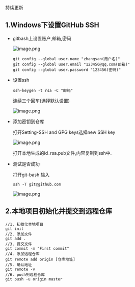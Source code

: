 持续更新

## 1.Windows下设置GitHub SSH

- gitbash上设置账户,邮箱,密码

  ![image.png](https://i.loli.net/2020/11/08/o5MhGZBFDPHTCn4.png)

  ```
  git config --global user.name "zhangsan(用户名)"
  git config --global user.email "123456@qq.com(邮箱)"
  git config --global user.password "123456(密码)"
  ```

- 设置ssh

  ```
  ssh-keygen -t rsa -C "邮箱"
  ```

  连续三个回车(选择默认设置)

  ![image.png](https://i.loli.net/2020/11/08/gfQrBjlETuyCGJP.png)

  

- 添加密钥到仓库

  打开Setting-SSH and GPG keys选择new  SSH key

  ![image.png](https://i.loli.net/2020/11/08/CBfM4N5KxZgUskq.png)

  打开本地生成的id_rsa.pub文件,内容复制到ssh中.

- 测试是否成功

  打开git-bash 输入

  ```
  ssh -T git@github.com
  ```

  ![image.png](https://i.loli.net/2020/11/08/RyLiuo4N5xJrWdX.png)

## 2.本地项目初始化并提交到远程仓库

```
//1. 初始化本地项目
git init
//2. 添加文件
git add .
//3. 提交文件
git commit -m "First commit"
//4. 添加远程仓库
git remote add origin [仓库地址]
//5. 确认地址
git remote -v
//6. push到远程仓库
git push -u origin master
```